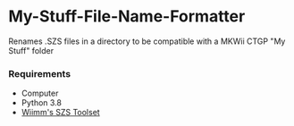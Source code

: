 # My-Stuff-File-Name-Formatter
Renames .SZS files in a directory to be compatible with a MKWii CTGP "My Stuff" folder
### Requirements
* Computer
* Python 3.8
* [Wiimm's SZS Toolset](https://szs.wiimm.de/)
